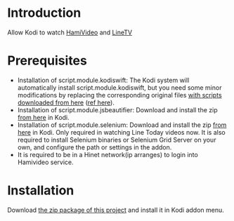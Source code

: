# Introduction

Allow Kodi to watch [HamiVideo](https://hamivideo.hinet.net/) and [LineTV](https://www.linetv.tw/)

# Prerequisites

*   Installation of script.module.kodiswift: The Kodi system will automatically install script.module.kodiswift, but you need some minor modifications by replacing the corresponding  original files [with scripts downloaded from here](https://github.com/tingjhenjiang/kodiswift/tree/master/kodiswift) ([ref here](https://github.com/afrase/kodiswift/pull/33)).
*   Installation of script.module.jsbeautifier: Download and install the zip [from here](https://github.com/tingjhenjiang/kodi.script.module.git/archive/script.module.jsbeautifier.zip) in Kodi.
*   Installation of script.module.selenium: Download and install the zip [from here](https://github.com/tingjhenjiang/kodi.script.module/archive/script.module.selenium.zip) in Kodi. Only required in watching Line Today videos now. It is also required to install Selenium binaries or Selenium Grid Server on your own, and configure the path or settings in the addon.
*   It is required to be in a Hinet network(ip arranges) to login into Hamivideo service.

# Installation

Download [the zip package of this project](https://github.com/tingjhenjiang/plugin.video.hamivideo/archive/plugin.video.hamivideo.zip) and install it in Kodi addon menu.
